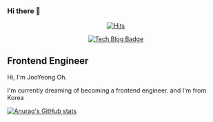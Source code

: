 ### Hi there 👋
 <div align=center>
  
[![Hits](https://hits.seeyoufarm.com/api/count/incr/badge.svg?url=https%3A%2F%2Fgithub.com%2Fohjooyeong&count_bg=%2379C83D&title_bg=%23555555&icon=&icon_color=%23E7E7E7&title=hits&edge_flat=false)](https://hits.seeyoufarm.com)

 </div>
 
  <div align=center>
  
 [![Tech Blog Badge](http://img.shields.io/badge/-Tech%20blog-12B886?style=flat-square&logo=github&link=https://velog.io/@brb1111/)](https://velog.io/@brb1111)
  
   </div>
   
## Frontend Engineer

Hi, I'm JooYeong Oh.

I'm currently dreaming of becoming a frontend engineer. and I'm from Korea


[![Anurag's GitHub stats](https://github-readme-stats.vercel.app/api?username=ohjooyeong)](https://github.com/ohjooyeong/github-readme-stats)


 

<!--
**ohjooyeong/ohjooyeong** is a ✨ _special_ ✨ repository because its `README.md` (this file) appears on your GitHub profile.

Here are some ideas to get you started:

- 🔭 I’m currently working on ...
- 🌱 I’m currently learning ...
- 👯 I’m looking to collaborate on ...
- 🤔 I’m looking for help with ...
- 💬 Ask me about ...
- 📫 How to reach me: ...
- 😄 Pronouns: ...
- ⚡ Fun fact: ...
-->
